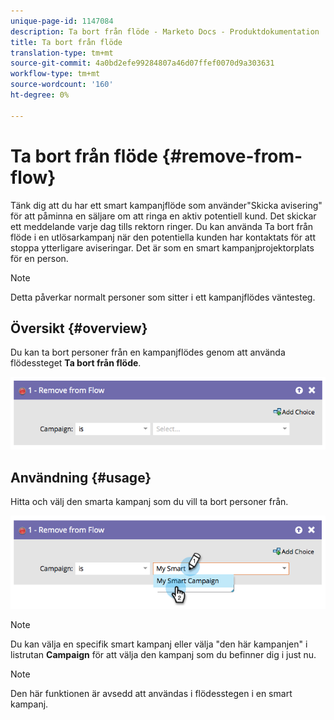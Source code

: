 ```yaml
---
unique-page-id: 1147084
description: Ta bort från flöde - Marketo Docs - Produktdokumentation
title: Ta bort från flöde
translation-type: tm+mt
source-git-commit: 4a0bd2efe99284807a46d07ffef0070d9a303631
workflow-type: tm+mt
source-wordcount: '160'
ht-degree: 0%

---
```



# Ta bort från flöde {#remove-from-flow}

Tänk dig att du har ett smart kampanjflöde som använder&quot;Skicka avisering&quot; för att påminna en säljare om att ringa en aktiv potentiell kund. Det skickar ett meddelande varje dag tills rektorn ringer. Du kan använda Ta bort från flöde i en utlösarkampanj när den potentiella kunden har kontaktats för att stoppa ytterligare aviseringar. Det är som en smart kampanjprojektorplats för en person.

>[!NOTE]
>
>Detta påverkar normalt personer som sitter i ett kampanjflödes väntesteg.

## Översikt {#overview}

Du kan ta bort personer från en kampanjflödes genom att använda flödessteget **Ta bort från flöde**.

![](assets/image2014-9-22-17-3a10-3a21.png)

## Användning {#usage}

Hitta och välj den smarta kampanj som du vill ta bort personer från.

![](assets/image2014-9-22-17-3a10-3a28.png)

>[!NOTE]
>
>Du kan välja en specifik smart kampanj eller välja &quot;den här kampanjen&quot; i listrutan **Campaign** för att välja den kampanj som du befinner dig i just nu.

>[!NOTE]
>
>Den här funktionen är avsedd att användas i flödesstegen i en smart kampanj.
